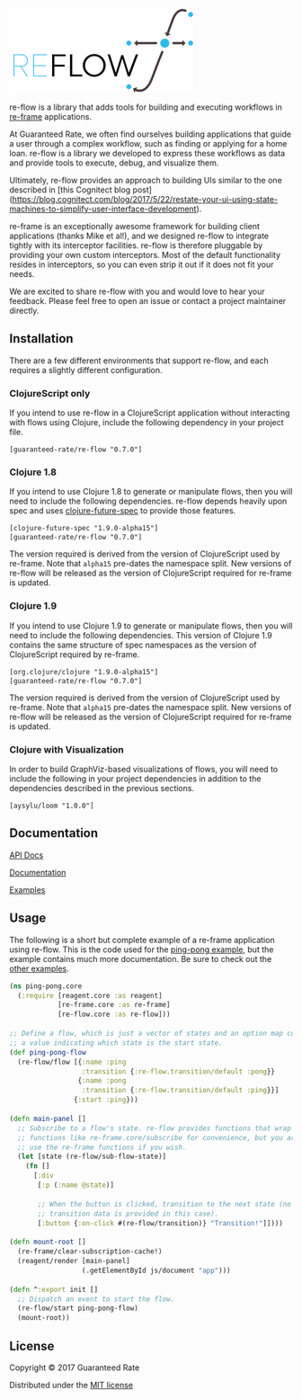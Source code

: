 ![re-flow logo](/images/re-flow.png)

re-flow is a library that adds tools for building and executing workflows in
[re-frame](https://github.com/Day8/re-frame) applications.

At Guaranteed Rate, we often find ourselves building applications that guide a
user through a complex workflow, such as finding or applying for a home loan.
re-flow is a library we developed to express these workflows as data and provide
tools to execute, debug, and visualize them.

Ultimately, re-flow provides an approach to building UIs similar to the one
described in [this Cognitect blog post]
(https://blog.cognitect.com/blog/2017/5/22/restate-your-ui-using-state-machines-to-simplify-user-interface-development).

re-frame is an exceptionally awesome framework for building client applications
(thanks Mike et al!), and we designed re-flow to integrate tightly with its
interceptor facilities. re-flow is therefore pluggable by providing your own
custom interceptors. Most of the default functionality resides in interceptors,
so you can even strip it out if it does not fit your needs.

We are excited to share re-flow with you and would love to hear your feedback.
Please feel free to open an issue or contact a project maintainer directly.


## Installation

There are a few different environments that support re-flow, and each requires a
slightly different configuration.

### ClojureScript only

If you intend to use re-flow in a ClojureScript application without interacting
with flows using Clojure, include the following dependency in your project file.

```
[guaranteed-rate/re-flow "0.7.0"]
```

### Clojure 1.8

If you intend to use Clojure 1.8 to generate or manipulate flows, then you will
need to include the following dependencies. re-flow depends heavily upon spec
and uses [clojure-future-spec](https://github.com/tonsky/clojure-future-spec) to
provide those features.

```
[clojure-future-spec "1.9.0-alpha15"]
[guaranteed-rate/re-flow "0.7.0"]
```

The version required is derived from the version of ClojureScript used by
re-frame. Note that `alpha15` pre-dates the namespace split. New versions of
re-flow will be released as the version of ClojureScript required for re-frame
is updated.


### Clojure 1.9

If you intend to use Clojure 1.9 to generate or manipulate flows, then you will
need to include the following dependencies. This version of Clojure 1.9 contains
the same structure of spec namespaces as the version of ClojureScript required
by re-frame.

```
[org.clojure/clojure "1.9.0-alpha15"]
[guaranteed-rate/re-flow "0.7.0"]
```

The version required is derived from the version of ClojureScript used by
re-frame. Note that `alpha15` pre-dates the namespace split. New versions of
re-flow will be released as the version of ClojureScript required for re-frame
is updated.

### Clojure with Visualization

In order to build GraphViz-based visualizations of flows, you will need to
include the following in your project dependencies in addition to the
dependencies described in the previous sections.

```
[aysylu/loom "1.0.0"]
```


## Documentation

[API Docs](https://guaranteed-rate.github.io/re-flow/)

[Documentation](/doc)

[Examples](/examples)


## Usage

The following is a short but complete example of a re-frame application using
re-flow. This is the code used for the [ping-pong example](/examples/ping-pong),
but the example contains much more documentation. Be sure to check out the
[other examples](/examples).


```clojure
(ns ping-pong.core
  (:require [reagent.core :as reagent]
            [re-frame.core :as re-frame]
            [re-flow.core :as re-flow]))

;; Define a flow, which is just a vector of states and an option map containing
;; a value indicating which state is the start state.
(def ping-pong-flow
  (re-flow/flow [{:name :ping
                  :transition {:re-flow.transition/default :pong}}
                 {:name :pong
                  :transition {:re-flow.transition/default :ping}}]
                {:start :ping}))

(defn main-panel []
  ;; Subscribe to a flow's state. re-flow provides functions that wrap re-frame
  ;; functions like re-frame.core/subscribe for convenience, but you are free to
  ;; use the re-frame functions if you wish.
  (let [state (re-flow/sub-flow-state)]
    (fn []
      [:div
       [:p (:name @state)]

       ;; When the button is clicked, transition to the next state (no
       ;; transition data is provided in this case).
       [:button {:on-click #(re-flow/transition)} "Transition!"]])))

(defn mount-root []
  (re-frame/clear-subscription-cache!)
  (reagent/render [main-panel]
                  (.getElementById js/document "app")))

(defn ^:export init []
  ;; Dispatch an event to start the flow.
  (re-flow/start ping-pong-flow)
  (mount-root))
```

## License

Copyright © 2017 Guaranteed Rate

Distributed under the [MIT license](LICENSE)